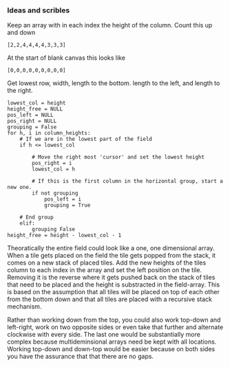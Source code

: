 ### Ideas and scribles
Keep an array with in each index the height of the column. Count this up and down
```
[2,2,4,4,4,4,3,3,3]
```

At the start of blank canvas this looks like
```
[0,0,0,0,0,0,0,0,0]
```

Get lowest row, width, length to the bottom. length to the left, and length to the right.
```
lowest_col = height 
height_free = NULL
pos_left = NULL
pos_right = NULL
grouping = False
for h, i in column_heights:
	# If we are in the lowest part of the field
	if h <= lowest_col

		# Move the right most 'cursor' and set the lowest height
		pos_right = i
		lowest_col = h

		# If this is the first column in the horizontal group, start a new one.
		if not grouping
			pos_left = i
			grouping = True

	# End group
	elif:
		grouping False
height_free = height - lowest_col - 1
```

Theoratically the entire field could look like a one, one dimensional array. When a tile gets placed on the field the tile gets popped from the stack, it comes on a new stack of placed tiles. Add the new heights of the tiles column to each index in the array and set the left position on the tile. Removing it is the reverse where it gets pushed back on the stack of tiles that need to be placed and the height is substracted in the field-array.
This is based on the assumption that all tiles will be placed on top of each other from the bottom down and that all tiles are placed with a recursive stack mechanism.

Rather than working down from the top, you could also work top-down and left-right, work on two opposite sides or even take that further and alternate clockwise with every side. The last one would be substantially more complex because multideminsional arrays need be kept with all locations. Working top-down and down-top would be easier because on both sides you have the assurance that that there are no gaps.